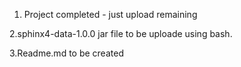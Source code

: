 1. Project completed - just upload remaining

2.sphinx4-data-1.0.0 jar file to be uploade using bash.

3.Readme.md to be created
